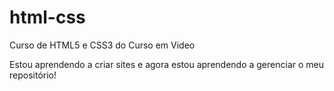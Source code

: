 # html-css
 Curso de HTML5 e CSS3 do Curso em Video

Estou aprendendo a criar sites e agora estou aprendendo a gerenciar o meu repositório!